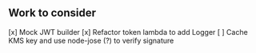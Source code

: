 ## Work to consider

[x] Mock JWT builder
[x] Refactor token lambda to add Logger
[ ] Cache KMS key and use node-jose (?) to verify signature
